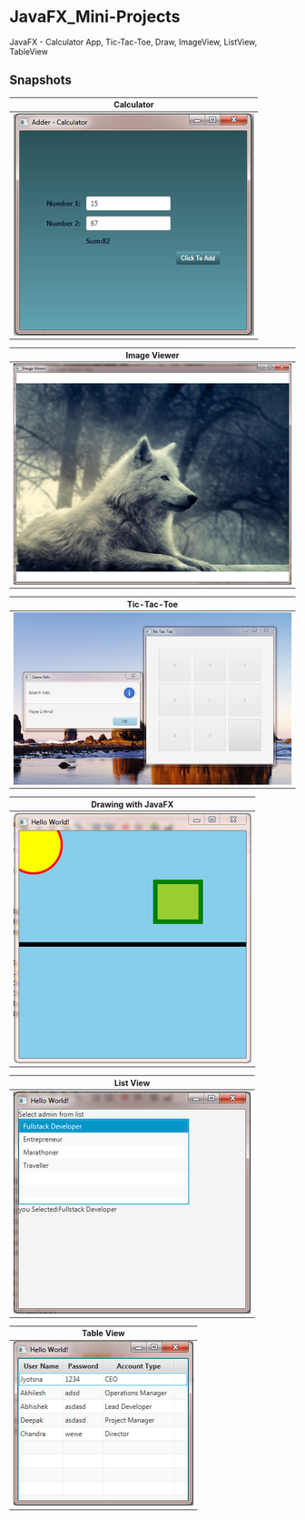 # JavaFX_Mini-Projects
JavaFX - Calculator App, Tic-Tac-Toe, Draw, ImageView, ListView, TableView

## Snapshots

**Calculator** | 
--- |
 ![alt text](https://github.com/Jyotsna-Singh/JavaFX_Mini-Projects/blob/master/DemoScreenShots/calculator.PNG "Calculator")   |
 
 **Image Viewer** | 
--- |
 ![alt text](https://github.com/Jyotsna-Singh/JavaFX_Mini-Projects/blob/master/DemoScreenShots/ImageView.PNG "Image Viewer")   |
 
 **Tic-Tac-Toe** | 
--- |
 ![alt text](https://github.com/Jyotsna-Singh/JavaFX_Mini-Projects/blob/master/DemoScreenShots/tic-tac-toe.PNG "Tic-Tac-Toe")   |
 
 **Drawing with JavaFX** | 
--- |
 ![alt text](https://github.com/Jyotsna-Singh/JavaFX_Mini-Projects/blob/master/DemoScreenShots/DrawDemo.PNG "Drawing")   |
 
  **List View** | 
--- |
 ![alt text](https://github.com/Jyotsna-Singh/JavaFX_Mini-Projects/blob/master/DemoScreenShots/ListView.PNG "List View")   |
 
  **Table View** | 
--- |
 ![alt text](https://github.com/Jyotsna-Singh/JavaFX_Mini-Projects/blob/master/DemoScreenShots/TableView.PNG "Table View")   |


